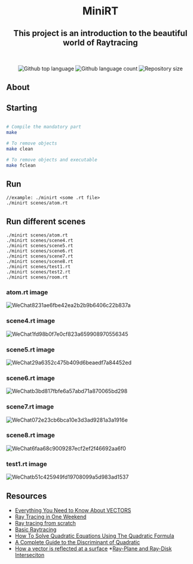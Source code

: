 <h1 align="center">  MiniRT </h1>

<h2 align="center">This project is an introduction to the beautiful world of Raytracing</h2>
<br>
<p align="center">
<p align="center">

  <img alt="Github top language" src="https://img.shields.io/github/languages/top/yixin1230/Minishell?color=3de069">

  <img alt="Github language count" src="https://img.shields.io/github/languages/count/yixin1230/Minishell?color=3de069">

  <img alt="Repository size" src="https://img.shields.io/github/repo-size/yixin1230/Minishell?color=3de069">


</p>

## About


## Starting
```bash

# Compile the mandatory part
make

# To remove objects
make clean

# To remove objects and executable
make fclean
```

## Run
```
//example: ./minirt <some .rt file>
./minirt scenes/atom.rt
```
## Run different scenes
```
./minirt scenes/atom.rt
./minirt scenes/scene4.rt
./minirt scenes/scene5.rt
./minirt scenes/scene6.rt
./minirt scenes/scene7.rt
./minirt scenes/scene8.rt
./minirt scenes/test1.rt
./minirt scenes/test2.rt
./minirt scenes/room.rt
```
### atom.rt image
![WeChat8231ae6fbe42ea2b2b9b6406c22b837a](https://github.com/yixin1230/MiniRT/assets/100164159/1ba88855-388d-4a66-9724-18137500049a)
### scene4.rt image
![WeChat1fd98b0f7e0cf823a659908970556345](https://github.com/yixin1230/MiniRT/assets/100164159/2ff46930-efb2-4b1b-b8ca-04c26d48b7ec)
### scene5.rt image
![WeChat29a6352c475b409d6beaedf7a84452ed](https://github.com/yixin1230/MiniRT/assets/100164159/3b919a7e-c711-4164-9cc2-094c90663a69)
### scene6.rt image
![WeChatb3bd817fbfe6a57abd71a870065bd298](https://github.com/yixin1230/MiniRT/assets/100164159/fb64536f-b2ed-4245-8cb5-5ea96daa77eb)
### scene7.rt image
![WeChat072e23cb6bca10e3d3ad9281a3a1916e](https://github.com/yixin1230/MiniRT/assets/100164159/51732a2b-e6f7-42bc-a4ed-2e5d2e6782a3)
### scene8.rt image
![WeChat6faa68c9009287ecf2ef2f46692aa6f0](https://github.com/yixin1230/MiniRT/assets/100164159/36527618-0947-4612-99c4-d0d8b8b56551)
### test1.rt image
![WeChatb51c425949fd19708099a5d983ad1537](https://github.com/yixin1230/MiniRT/assets/100164159/aa60ceb5-a5f3-4033-a105-83729348fc7a)

## Resources
* [Everything You Need to Know About VECTORS](https://www.youtube.com/watch?v=Ej3ZVxljJfo)
* [Ray Tracing in One Weekend](https://raytracing.github.io/books/RayTracingInOneWeekend.html)
* [Ray tracing from scratch](https://www.youtube.com/watch?v=JN5yUrJPThI&list=PL3WoIG-PLjSt54LvzY2SuBQDl-cXa11Tm)
* [Basic Raytracing](https://www.gabrielgambetta.com/computer-graphics-from-scratch/02-basic-raytracing.html)
* [How To Solve Quadratic Equations Using The Quadratic Formula](https://www.youtube.com/watch?v=IlNAJl36-10)
* [A Complete Guide to the Discriminant of Quadratic](https://mathsathome.com/the-discriminant-quadratic/)
* [How a vector is reflected at a surface](http://www.sunshine2k.de/articles/coding/vectorreflection/vectorreflection.html#:~:text=Reflection%20in%20a%20nutshell%3A&text=The%20formula%20w%20%3D%20v%20%2D%202,not%20a%20point%20in%20space)
*[Ray-Plane and Ray-Disk Interseciton](https://www.scratchapixel.com/lessons/3d-basic-rendering/minimal-ray-tracer-rendering-simple-shapes/ray-plane-and-ray-disk-intersection.html)
